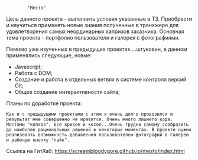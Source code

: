			"Место"

Цель данного проекта - выполнить условия указанные в ТЗ. Приобрести и научиться применять новые знания полученные в тренажере для удовлетворения самых неординарных капризов заказчика. Основная тема проекта - портфолио пользователя и галерея с фотографиями.

Помимо уже изученных в предыдущих проектах....штуковин, в данном применялись следующие, новые:
- Javascript;
- Работа с DOM;
- Создание и работа в отдельных ветвях в системе контроля версий Git;
- Общее создание интерактивности сайта;

Планы по доработке проекта:

	Как и с предыдущими проектами с этим я очень долго провозился и результат мне совершенно не нравится. Очень много лишнего кода. Местами "колхоз", все кривое и косое...Очень трудно самому сообразить до наиболее рациональных решений в некоторых моментах. В проекте нужно реализовать возможность добавления пользователем фотографий в галерею и рабочую кнопку "лайк".  

Ссылка на ГитХаб: https://screambloodygore.github.io/mesto/index.html